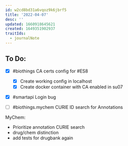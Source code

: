```yaml
---
id: w2cd8bd31a6vqoz9k6jbrf5
title: '2022-04-07'
desc: ''
updated: 1660918645621
created: 1649351902937
traitIds:
  - journalNote
---
```


## To Do:

- [x] #biothings CA certs config for #ES8
  - [x] Create working config in localhost
  - [x] Create docker container with CA enabled in su07
- [x] #smartapi Login bug
- [ ] #biothings.mychem CURIE ID search for Annotations


MyChem:
  - Prioritize annotation CURIE search
  - drug/chem distinction
  - add tests for drugbank again
